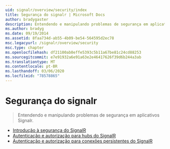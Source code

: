 ```yaml
---
uid: signalr/overview/security/index
title: Segurança do signalr | Microsoft Docs
author: bradygaster
description: Entendendo e manipulando problemas de segurança em aplicativos Signalr.
ms.author: bradyg
ms.date: 09/19/2014
ms.assetid: 8faa734d-ab55-4b09-be54-564595d2ec78
msc.legacyurl: /signalr/overview/security
msc.type: chapter
ms.openlocfilehash: df21100ab0effe5393c5b11a67be81c24cd88253
ms.sourcegitcommit: e7e91932a6e91a63e2e46417626f39d6b244a3ab
ms.translationtype: MT
ms.contentlocale: pt-BR
ms.lasthandoff: 03/06/2020
ms.locfileid: "78578865"
---
```

# <a name="signalr-security"></a>Segurança do signalr

> Entendendo e manipulando problemas de segurança em aplicativos Signalr.

- [Introdução à segurança do SignalR](introduction-to-security.md)
- [Autenticação e autorização para hubs do SignalR](hub-authorization.md)
- [Autenticação e autorização para conexões persistentes do SignalR](persistent-connection-authorization.md)
